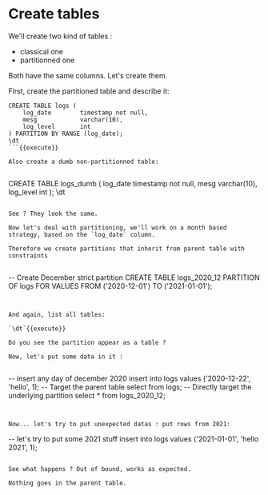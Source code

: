 # Create tables

We'll create two kind of tables : 

- classical one
- partitionned one

Both have the same columns. Let's create them.


First, create the partitioned table and describe it:

```
CREATE TABLE logs (
    log_date        timestamp not null,
    mesg            varchar(10),
    log_level       int
) PARTITION BY RANGE (log_date);
\dt
```{{execute}}

Also create a dumb non-partitionned table:


```
CREATE TABLE logs_dumb (
    log_date        timestamp not null,
    mesg            varchar(10),
    log_level       int
);
\dt
```{{execute}}

See ? They look the same.

Now let's deal with partitioning, we'll work on a month based strategy, based on the `log_date` column.

Therefore we create partitions that inherit from parent table with constraints


```
-- Create December strict partition
CREATE TABLE logs_2020_12 PARTITION OF logs
    FOR VALUES FROM ('2020-12-01') TO ('2021-01-01');
```{{execute}}


And again, list all tables:

`\dt`{{execute}}

Do you see the partition appear as a table ?

Now, let's put some data in it :


```
-- insert any day of december 2020
insert into logs values ('2020-12-22', 'hello', 1);
-- Target the parent table
select from logs;
-- Directly target the underlying partition
select * from logs_2020_12;
```{{execute}}


Now... let's try to put unexpected datas : put rows from 2021:

```
-- let's try to put some 2021 stuff
insert into logs values ('2021-01-01', 'hello 2021', 1);
```{{execute}}

See what happens ? Out of bound, works as expected.

Nothing goes in the parent table.

